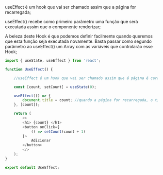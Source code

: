 useEffect é um hook que vai ser chamado assim que a página for recarregada;

useEffect() recebe como primeiro parâmetro uma função que será executada assim que o componente renderizar;

A beleza deste Hook é que podemos definir facilmente quando queremos que esta função seja executada novamente. Basta passar como segundo parâmetro ao useEffect() um Array com as variáveis que controlarão esse Hook;

```js
import { useState, useEffect } from 'react';

function UseEffect() {

    //useEffect é um hook que vai ser chamado assim que á página é carregada

    const [count, setCount] = useState(0);

    useEffect(() => {
        document.title = count; //quando a página for recarregada, o titulo ira ser o valor que estiver em count
    }, [count]);

    return (
        <>        
        <h1> {count} </h1>
        <button onClick={
            () => setCount(count + 1)            
        }>
            Adicionar
        </button>
        </>
    );
}

export default UseEffect;
```
